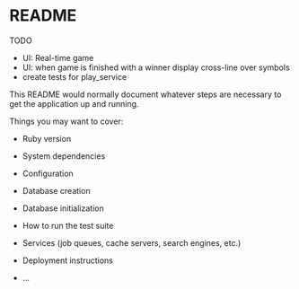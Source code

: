# README

TODO
* UI: Real-time game
* UI: when game is finished with a winner display cross-line over symbols
* create tests for play_service

This README would normally document whatever steps are necessary to get the
application up and running.

Things you may want to cover:

* Ruby version

* System dependencies

* Configuration

* Database creation

* Database initialization

* How to run the test suite

* Services (job queues, cache servers, search engines, etc.)

* Deployment instructions

* ...
